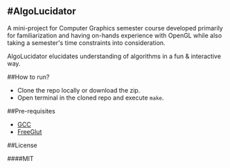 #AlgoLucidator
--------------

A mini-project for Computer Graphics semester course developed primarily for familiarization and having on-hands experience with OpenGL while also taking a semester's time constraints into consideration.

AlgoLucidator elucidates understanding of algorithms in a fun & interactive way.



##How to run?

- Clone the repo locally or download the zip.
- Open terminal in the cloned repo and execute `make`.

##Pre-requisites

- <a href="https://gnu.gcc.org">GCC</a>
- <a href="https://freeglut.sourceforge.net">FreeGlut</a>

##License

####MIT

 
